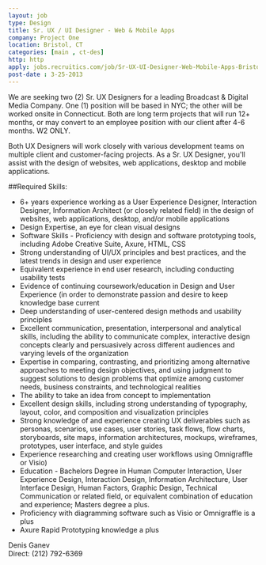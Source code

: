 ```yaml
---
layout: job
type: Design
title: Sr. UX / UI Designer - Web & Mobile Apps
company: Project One
location: Bristol, CT
categories: [main , ct-des]
http: http
apply: jobs.recruitics.com/job/Sr-UX-UI-Designer-Web-Mobile-Apps-Bristol-Connecticut-2938200
post-date : 3-25-2013
---
```


We are seeking two (2) Sr. UX Designers for a leading Broadcast & Digital Media Company.  One (1) position will be based in NYC; the other will be worked onsite in Connecticut.  Both are long term projects that will run 12+ months, or may convert to an employee position with our client after 4-6 months.  W2 ONLY. 
 
Both UX Designers will work closely with various development teams on multiple client and customer-facing projects.  As a Sr. UX Designer, you'll assist with the design of websites, web applications, desktop and mobile applications.

##Required Skills:

* 6+ years experience working as a User Experience Designer, Interaction Designer, Information Architect (or closely related field) in the design of websites, web applications, desktop, and/or mobile applications
* Design Expertise, an eye for clean visual designs
* Software Skills - Proficiency with design and software prototyping tools, including Adobe Creative Suite, Axure, HTML, CSS
* Strong understanding of UI/UX principles and best practices, and the latest trends in design and user experience
* Equivalent experience in end user research, including conducting usability tests
* Evidence of continuing coursework/education in Design and User Experience (in order to demonstrate passion and desire to keep knowledge base current
* Deep understanding of user-centered design methods and usability principles
* Excellent communication, presentation, interpersonal and analytical skills, including the ability to communicate complex, interactive design concepts clearly and persuasively across different audiences and varying levels of the organization
* Expertise in comparing, contrasting, and prioritizing among alternative approaches to meeting design objectives, and using judgment to suggest solutions to design problems that optimize among customer needs, business constraints, and technological realities
* The ability to take an idea from concept to implementation
* Excellent design skills, including strong understanding of typography, layout, color, and composition and visualization principles
* Strong knowledge of and experience creating UX deliverables such as personas, scenarios, use cases, user stories, task flows, flow charts, storyboards, site maps, information architectures, mockups, wireframes, prototypes, user interface, and style guides
* Experience researching and creating user workflows using Omnigraffle or Visio)
* Education - Bachelors Degree in Human Computer Interaction, User Experience Design, Interaction Design, Information Architecture, User Interface Design, Human Factors, Graphic Design, Technical Communication or related field, or equivalent combination of education and experience;  Masters degree a plus.
* Proficiency with diagramming software such as Visio or Omnigraffle is a plus
* Axure Rapid Prototyping knowledge a plus

Denis Ganev  
Direct: (212) 792-6369 